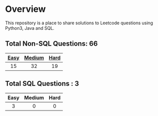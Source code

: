 # Overview

This repository is a place to share solutions to Leetcode questions using Python3, Java and SQL.


## Total Non-SQL Questions: 66

| [Easy](https://github.com/ezryn-zaharoff/leetcode-solutions/tree/master/01-easy) | [Medium](https://github.com/ezryn-zaharoff/leetcode-solutions/tree/master/02-medium) | [Hard](https://github.com/ezryn-zaharoff/leetcode-solutions/tree/master/03-hard) |
|:----:|:------:|:----:|
|  15  |   32   |  19  |


## Total SQL Questions : 3

| Easy | Medium | Hard |
|:----:|:------:|:----:|
|   3  |    0   |   0  |
